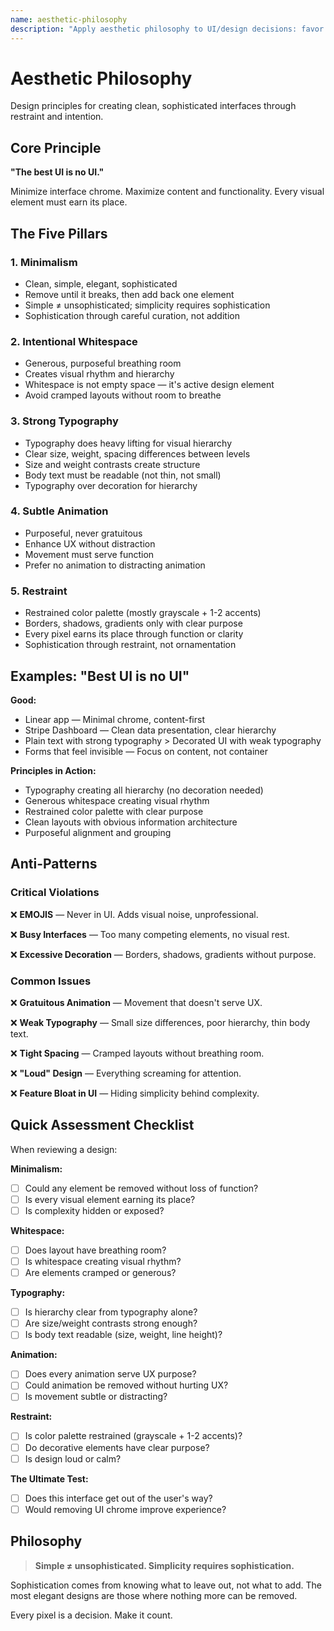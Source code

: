 ```yaml
---
name: aesthetic-philosophy
description: "Apply aesthetic philosophy to UI/design decisions: favor minimalism, intentional whitespace, strong typography, subtle animations. Flag anti-patterns: emojis, clutter, excessive decoration. Use when designing interfaces, reviewing UI, discussing visual aesthetics."
---
```


# Aesthetic Philosophy

Design principles for creating clean, sophisticated interfaces through restraint and intention.

## Core Principle

**"The best UI is no UI."**

Minimize interface chrome. Maximize content and functionality. Every visual element must earn its place.

## The Five Pillars

### 1. Minimalism
- Clean, simple, elegant, sophisticated
- Remove until it breaks, then add back one element
- Simple ≠ unsophisticated; simplicity requires sophistication
- Sophistication through careful curation, not addition

### 2. Intentional Whitespace
- Generous, purposeful breathing room
- Creates visual rhythm and hierarchy
- Whitespace is not empty space — it's active design element
- Avoid cramped layouts without room to breathe

### 3. Strong Typography
- Typography does heavy lifting for visual hierarchy
- Clear size, weight, spacing differences between levels
- Size and weight contrasts create structure
- Body text must be readable (not thin, not small)
- Typography over decoration for hierarchy

### 4. Subtle Animation
- Purposeful, never gratuitous
- Enhance UX without distraction
- Movement must serve function
- Prefer no animation to distracting animation

### 5. Restraint
- Restrained color palette (mostly grayscale + 1-2 accents)
- Borders, shadows, gradients only with clear purpose
- Every pixel earns its place through function or clarity
- Sophistication through restraint, not ornamentation

## Examples: "Best UI is no UI"

**Good:**
- Linear app — Minimal chrome, content-first
- Stripe Dashboard — Clean data presentation, clear hierarchy
- Plain text with strong typography > Decorated UI with weak typography
- Forms that feel invisible — Focus on content, not container

**Principles in Action:**
- Typography creating all hierarchy (no decoration needed)
- Generous whitespace creating visual rhythm
- Restrained color palette with clear purpose
- Clean layouts with obvious information architecture
- Purposeful alignment and grouping

## Anti-Patterns

### Critical Violations

❌ **EMOJIS** — Never in UI. Adds visual noise, unprofessional.

❌ **Busy Interfaces** — Too many competing elements, no visual rest.

❌ **Excessive Decoration** — Borders, shadows, gradients without purpose.

### Common Issues

❌ **Gratuitous Animation** — Movement that doesn't serve UX.

❌ **Weak Typography** — Small size differences, poor hierarchy, thin body text.

❌ **Tight Spacing** — Cramped layouts without breathing room.

❌ **"Loud" Design** — Everything screaming for attention.

❌ **Feature Bloat in UI** — Hiding simplicity behind complexity.

## Quick Assessment Checklist

When reviewing a design:

**Minimalism:**
- [ ] Could any element be removed without loss of function?
- [ ] Is every visual element earning its place?
- [ ] Is complexity hidden or exposed?

**Whitespace:**
- [ ] Does layout have breathing room?
- [ ] Is whitespace creating visual rhythm?
- [ ] Are elements cramped or generous?

**Typography:**
- [ ] Is hierarchy clear from typography alone?
- [ ] Are size/weight contrasts strong enough?
- [ ] Is body text readable (size, weight, line height)?

**Animation:**
- [ ] Does every animation serve UX purpose?
- [ ] Could animation be removed without hurting UX?
- [ ] Is movement subtle or distracting?

**Restraint:**
- [ ] Is color palette restrained (grayscale + 1-2 accents)?
- [ ] Do decorative elements have clear purpose?
- [ ] Is design loud or calm?

**The Ultimate Test:**
- [ ] Does this interface get out of the user's way?
- [ ] Would removing UI chrome improve experience?

## Philosophy

> **Simple ≠ unsophisticated. Simplicity requires sophistication.**

Sophistication comes from knowing what to leave out, not what to add. The most elegant designs are those where nothing more can be removed.

Every pixel is a decision. Make it count.
